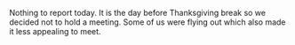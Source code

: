 Nothing to report today. It is the day before Thanksgiving break so we decided not to hold a meeting. Some of us were flying out which also made it less appealing to meet. 
